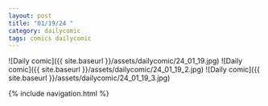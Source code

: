 ```yaml
---
layout: post
title: "01/19/24 "
category: dailycomic
tags: comics dailycomic
---
```

![Daily comic]({{ site.baseurl }}/assets/dailycomic/24_01_19.jpg)
![Daily comic]({{ site.baseurl }}/assets/dailycomic/24_01_19_2.jpg)
![Daily comic]({{ site.baseurl }}/assets/dailycomic/24_01_19_3.jpg)

{% include navigation.html %}

